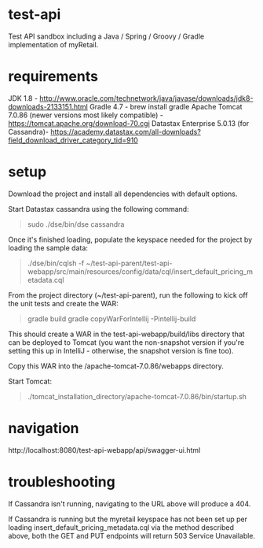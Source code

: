 # test-api
Test API sandbox including a Java / Spring / Groovy / Gradle implementation of myRetail.

# requirements
JDK 1.8 - http://www.oracle.com/technetwork/java/javase/downloads/jdk8-downloads-2133151.html
Gradle 4.7 - brew install gradle
Apache Tomcat 7.0.86 (newer versions most likely compatible) - https://tomcat.apache.org/download-70.cgi
Datastax Enterprise 5.0.13 (for Cassandra)- https://academy.datastax.com/all-downloads?field_download_driver_category_tid=910

# setup
Download the project and install all dependencies with default options.

Start Datastax cassandra using the following command:

> sudo ./dse/bin/dse cassandra

Once it's finished loading, populate the keyspace needed for the project by loading the sample data:

>./dse/bin/cqlsh -f ~/test-api-parent/test-api-webapp/src/main/resources/config/data/cql/insert_default_pricing_metadata.cql

From the project directory (~/test-api-parent), run the following to kick off the unit tests and create the WAR:

> gradle build
> gradle copyWarForIntellij -Pintellij-build

This should create a WAR in the test-api-webapp/build/libs directory that can be deployed to Tomcat (you want the non-snapshot version if you're setting this up in IntelliJ - otherwise, the snapshot version is fine too). 

Copy this WAR into the /apache-tomcat-7.0.86/webapps directory.

Start Tomcat:
>./tomcat_installation_directory/apache-tomcat-7.0.86/bin/startup.sh

# navigation 
http://localhost:8080/test-api-webapp/api/swagger-ui.html

# troubleshooting

If Cassandra isn't running, navigating to the URL above will produce a 404.

If Cassandra is running but the myretail keyspace has not been set up per loading insert_default_pricing_metadata.cql via the method described above, both the GET and PUT endpoints will return 503 Service Unavailable.




